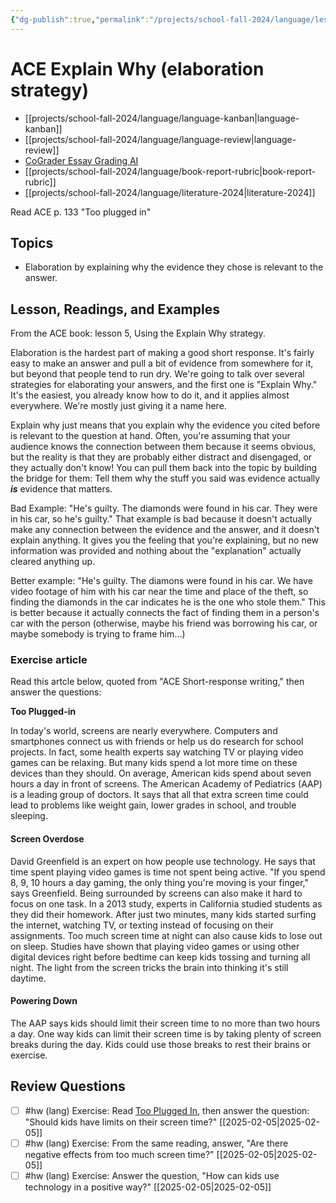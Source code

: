 ```yaml
---
{"dg-publish":true,"permalink":"/projects/school-fall-2024/language/lessons/ace-5-explain-why/"}
---
```



#  ACE Explain Why (elaboration strategy)

- [[projects/school-fall-2024/language/language-kanban\|language-kanban]]
- [[projects/school-fall-2024/language/language-review\|language-review]]
- [CoGrader Essay Grading AI](https://v2.cograder.com/app)
- [[projects/school-fall-2024/language/book-report-rubric\|book-report-rubric]]
- [[projects/school-fall-2024/language/literature-2024\|literature-2024]]


Read ACE p. 133 "Too plugged in"

## Topics


- Elaboration by explaining why the evidence they chose is relevant to the answer.


## Lesson, Readings, and Examples

From the ACE book: lesson 5, Using the Explain Why strategy.

Elaboration is the hardest part of making a good short response. It's fairly easy to make an answer and pull a bit of evidence from somewhere for it, but beyond that people tend to run dry. We're going to talk over several strategies for elaborating your answers, and the first one is "Explain Why." It's the easiest, you already know how to do it, and it applies almost everywhere. We're mostly just giving it a name here.

Explain why just means that you explain why the evidence you cited before is relevant to the question at hand. Often, you're assuming that your audience knows the connection between them because it seems obvious, but the reality is that they are probably either distract and disengaged, or they actually don't know! You can pull them back into the topic by building the bridge for them: Tell them why the stuff you said was evidence actually ***is*** evidence that matters. 

Bad Example: "He's guilty. The diamonds were found in his car. They were in his car, so he's guilty."
That example is bad because it doesn't actually make any connection between the evidence and the answer, and it doesn't explain anything. It gives you the feeling that you're explaining, but no new information was provided and nothing about the "explanation" actually cleared anything up.

Better example: "He's guilty. The diamons were found in his car. We have video footage of him with his car near the time and place of the theft, so finding the diamonds in the car indicates he is the one who stole them." 
This is better because it actually connects the fact of finding them in a person's car with the person (otherwise, maybe his friend was borrowing his car, or maybe somebody is trying to frame him...)

### Exercise article

Read this artcle below, quoted from "ACE Short-response writing," then answer the questions:

**Too Plugged-in**

In today's world, screens are nearly everywhere. Computers and smartphones connect us with friends or help us do research for school projects. In fact, some health experts say watching TV or playing video games can be relaxing. But many kids spend a lot more time on these devices than they should. On average, American kids spend about seven hours a day in front of screens. The American Academy of Pediatrics (AAP) is a leading group of doctors. It says that all that extra screen time could lead to problems like weight gain, lower grades in school, and trouble sleeping.

#### Screen Overdose

David Greenfield is an expert on how people use technology. He says that time spent playing video games is time not spent being active. "If you spend 8, 9, 10 hours a day gaming, the only thing you're moving is your finger," says Greenfield.
Being surrounded by screens can also make it hard to focus on one task. In a 2013 study, experts in California studied students as they did their homework. After just two minutes, many kids started surfing the internet, watching TV, or texting instead of
focusing on their assignments.
Too much screen time at night can also cause kids to lose out on sleep. Studies have shown that playing video games or using other digital devices right before bedtime can keep kids tossing and turning all night. The light from the screen tricks the brain into
thinking it's still daytime.

#### Powering Down

The AAP says kids should limit their screen time to no more than two hours a day. One way kids can limit their screen time is by taking plenty of screen breaks during the day. Kids could use those breaks to rest their brains or exercise.


## Review Questions 

- [ ] #hw (lang) Exercise: Read [Too Plugged In](https://school.ginosterous.com/projects/school-fall-2024/language/lessons/ace-5-explain-why), then answer the question: "Should kids have limits on their screen time?" [[2025-02-05\|2025-02-05]] 
- [ ] #hw (lang) Exercise: From the same reading, answer, "Are there negative effects from too much screen time?" [[2025-02-05\|2025-02-05]] 
- [ ] #hw (lang) Exercise: Answer the question, "How can kids use technology in a positive way?" [[2025-02-05\|2025-02-05]] 

